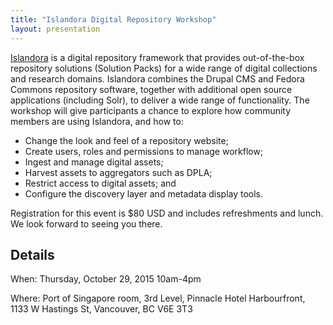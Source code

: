 ```yaml
---
title: "Islandora Digital Repository Workshop"
layout: presentation
---
```


[Islandora](https://islandora.ca/) is a digital repository framework that provides out-of-the-box repository solutions (Solution Packs) for a wide range of digital collections and research domains. Islandora combines the Drupal CMS and Fedora Commons repository software, together with additional open source applications (including Solr), to deliver a wide range of functionality. The workshop will give participants a chance to explore how community members are using Islandora, and how to:

*   Change the look and feel of a repository website;
*   Create users, roles and permissions to manage workflow;
*   Ingest and manage digital assets;
*   Harvest assets to aggregators such as DPLA;
*   Restrict access to digital assets; and  
*   Configure the discovery layer and metadata display tools.

Registration for this event is $80 USD and includes refreshments and lunch. We look forward to seeing you there.

## Details

When: Thursday, October 29, 2015 10am-4pm

Where: Port of Singapore room, 3rd Level, Pinnacle Hotel Harbourfront, 1133 W Hastings St, Vancouver, BC V6E 3T3